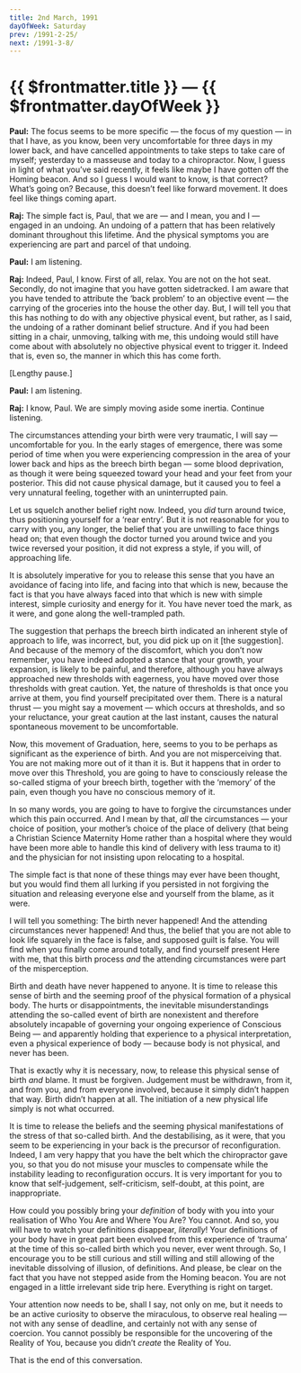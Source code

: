 ```yaml
---
title: 2nd March, 1991  
dayOfWeek: Saturday
prev: /1991-2-25/
next: /1991-3-8/
---
```


# {{ $frontmatter.title }} — {{ $frontmatter.dayOfWeek }}

**Paul:** The focus seems to be more specific — the focus of my question — in that I have, as you know, been very uncomfortable for three days in my lower back, and have cancelled appointments to take steps to take care of myself; yesterday to a masseuse and today to a chiropractor. 
Now, I guess in light of what you’ve said recently, it feels like maybe I have gotten off the Homing beacon. 
And so I guess I would want to know, is that correct? 
What’s going on? 
Because, this doesn’t feel like forward movement. 
It does feel like things coming apart.

**Raj:** The simple fact is, Paul, that we are — and I mean, you and I — engaged in an undoing. 
An undoing of a pattern that has been relatively dominant throughout this lifetime. 
And the physical symptoms you are experiencing are part and parcel of that undoing.

**Paul:** I am listening.

**Raj:** Indeed, Paul, I know. 
First of all, relax. 
You are not on the hot seat. 
Secondly, do not imagine that you have gotten sidetracked. 
I am aware that you have tended to attribute the ‘back problem’ to an objective event — the carrying of the groceries into the house the other day. 
But, I will tell you that this has nothing to do with any objective physical event, but rather, as I said, the undoing of a rather dominant belief structure. 
And if you had been sitting in a chair, unmoving, talking with me, this undoing would still have come about with absolutely no objective physical event to trigger it. 
Indeed that is, even so, the manner in which this has come forth.

[Lengthy pause.]

**Paul:** I am listening.

**Raj:** I know, Paul. 
We are simply moving aside some inertia. 
Continue listening.

The circumstances attending your birth were very traumatic, I will say — uncomfortable for you. 
In the early stages of emergence, there was some period of time when you were experiencing compression in the area of your lower back and hips as the breech birth began — some blood deprivation, as though it were being squeezed toward your head and your feet from your posterior. 
This did not cause physical damage, but it caused you to feel a very unnatural feeling, together with an uninterrupted pain.

Let us squelch another belief right now. 
Indeed, you *did* turn around twice, thus positioning yourself for a ‘rear entry’. 
But it is not reasonable for you to carry with you, any longer, the belief that you are unwilling to face things head on; that even though the doctor turned you around twice and you twice reversed your position, it did not express a style, if you will, of approaching life. 

It is absolutely imperative for you to release this sense that you have an avoidance of facing into life, and facing into that which is new, because the fact is that you have always faced into that which is new with simple interest, simple curiosity and energy for it. 
You have never toed the mark, as it were, and gone along the well-trampled path.

The suggestion that perhaps the breech birth indicated an inherent style of approach to life, was incorrect, but, you did pick up on it [the suggestion]. 
And because of the memory of the discomfort, which you don’t now remember, you have indeed adopted a stance that your growth, your expansion, is likely to be painful, and therefore, although you have always approached new thresholds with eagerness, you have moved over those thresholds with great caution. 
Yet, the nature of thresholds is that once you arrive at them, you find yourself precipitated over them. 
There is a natural thrust — you might say a movement — which occurs at thresholds, and so your reluctance, your great caution at the last instant, causes the natural spontaneous movement to be uncomfortable.

Now, this movement of Graduation, here, seems to you to be perhaps as significant as the experience of birth. 
And you are not misperceiving that. 
You are not making more out of it than it is. 
But it happens that in order to move over this Threshold, you are going to have to consciously release the so-called stigma of your breech birth, together with the ‘memory’ of the pain, even though you have no conscious memory of it.

In so many words, you are going to have to forgive the circumstances under which this pain occurred. 
And I mean by that, *all* the circumstances — your choice of position, your mother’s choice of the place of delivery (that being a Christian Science Maternity Home rather than a hospital where they would have been more able to handle this kind of delivery with less trauma to it) and the physician for not insisting upon relocating to a hospital.

The simple fact is that none of these things may ever have been thought, but you would find them all lurking if you persisted in not forgiving the situation and releasing everyone else and yourself from the blame, as it were.

I will tell you something: The birth never happened! 
And the attending circumstances never happened! 
And thus, the belief that you are not able to look life squarely in the face is false, and supposed guilt is false. 
You will find when you finally come around totally, and find yourself present Here with me, that this birth process *and* the attending circumstances were part of the misperception.

Birth and death have never happened to anyone. 
It is time to release this sense of birth and the seeming proof of the physical formation of a physical body. 
The hurts or disappointments, the inevitable misunderstandings attending the so-called event of birth are nonexistent and therefore absolutely incapable of governing your ongoing experience of Conscious Being — and apparently holding that experience to a physical interpretation, even a physical experience of body — because body is not
physical, and never has been.

That is exactly why it is necessary, now, to release this physical sense of birth *and* blame. 
It must be forgiven. 
Judgement must be withdrawn, from it, and from you, and from everyone involved, because it simply didn’t happen that way. 
Birth didn’t happen at all. 
The initiation of a new physical life simply is not what occurred.

It is time to release the beliefs and the seeming physical manifestations of the stress of that so-called birth. 
And the destabilising, as it were, that you seem to be experiencing in your back is the precursor of reconfiguration. 
Indeed, I am very happy that you have the belt which the chiropractor gave you, so that you do not misuse your muscles to compensate while the instability leading to reconfiguration occurs. 
It is very important for you to know that self-judgement, self-criticism, self-doubt, at this point, are inappropriate.

How could you possibly bring your *definition* of body with you into your realisation of Who You Are and Where You Are? 
You cannot. 
And so, you will have to watch your definitions disappear, *literally*! 
Your definitions of your body have in great part been evolved from this experience of ‘trauma’ at the time of this so-called birth which you never, ever went through. 
So, I encourage you to be still curious and still willing and still allowing of the inevitable dissolving of illusion, of definitions. 
And please, be clear on the fact that you have not stepped aside from the Homing beacon. 
You are not engaged in a little irrelevant side trip here. 
Everything is right on target.

Your attention now needs to be, shall I say, not only on me, but it needs to be an active curiosity to observe the miraculous, to observe real healing — not with any sense of deadline, and certainly not with any sense of coercion. 
You cannot possibly be responsible for the uncovering of the Reality of You, because you didn’t *create* the Reality of You.

That is the end of this conversation.

